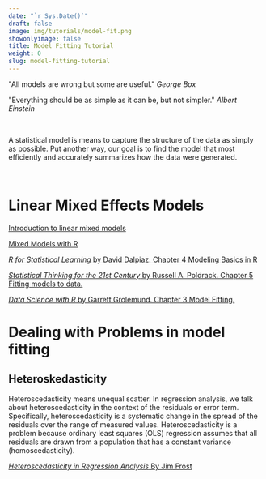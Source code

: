 ```yaml
---
date: "`r Sys.Date()`"
draft: false
image: img/tutorials/model-fit.png
showonlyimage: false
title: Model Fitting Tutorial
weight: 0
slug: model-fitting-tutorial
---
```


"All models are wrong but some are useful."  *George Box*
<!--more-->

"Everything should be as simple as it can be, but not simpler." *Albert Einstein*

&nbsp;

A statistical model is means to capture the structure of the data as simply as possible. Put another way, our goal is to find the model that most efficiently and accurately summarizes how the data were generated.

&nbsp;

# Linear Mixed Effects Models

[Introduction to linear mixed models](https://ourcodingclub.github.io/tutorials/mixed-models/)

[Mixed Models with R](https://m-clark.github.io/mixed-models-with-R/)

[*R for Statistical Learning* by David Dalpiaz. Chapter 4 Modeling Basics in R](https://daviddalpiaz.github.io/r4sl/modeling-basics-in-r.html)

[*Statistical Thinking for the 21st Century* by Russell A. Poldrack. Chapter 5 Fitting models to data.](https://statsthinking21.github.io/statsthinking21-core-site/fitting-models.html)

[*Data Science with R* by Garrett Grolemund. Chapter 3 Model Fitting.](https://garrettgman.github.io/model-fitting/)

# Dealing with Problems in model fitting

## Heteroskedasticity

Heteroscedasticity means unequal scatter. In regression analysis, we talk about heteroscedasticity in the context of the residuals or error term. Specifically, heteroscedasticity is a systematic change in the spread of the residuals over the range of measured values. Heteroscedasticity is a problem because ordinary least squares (OLS) regression assumes that all residuals are drawn from a population that has a constant variance (homoscedasticity).

[*Heteroscedasticity in Regression Analysis* By Jim Frost](https://statisticsbyjim.com/regression/heteroscedasticity-regression/)